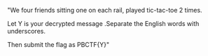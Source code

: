 "We four friends sitting one on each rail, played tic-tac-toe 2 times.

Let Y is your decrypted message .Separate the English words with underscores.

Then submit the flag as PBCTF{Y}"
